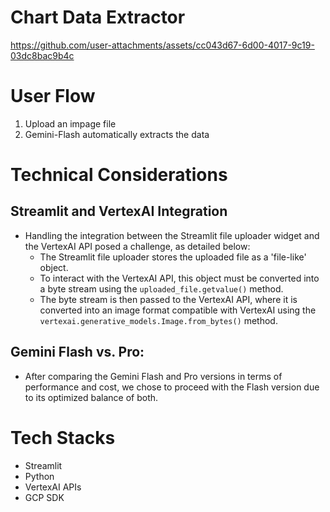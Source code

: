 # Chart Data Extractor
https://github.com/user-attachments/assets/cc043d67-6d00-4017-9c19-03dc8bac9b4c

# User Flow
1. Upload an impage file
2. Gemini-Flash automatically extracts the data

# Technical Considerations
## Streamlit and VertexAI Integration
- Handling the integration between the Streamlit file uploader widget and the VertexAI API posed a challenge, as detailed below:
  - The Streamlit file uploader stores the uploaded file as a 'file-like' object.
  - To interact with the VertexAI API, this object must be converted into a byte stream using the `uploaded_file.getvalue()` method.
  - The byte stream is then passed to the VertexAI API, where it is converted into an image format compatible with VertexAI using the `vertexai.generative_models.Image.from_bytes()` method.
## Gemini Flash vs. Pro:
- After comparing the Gemini Flash and Pro versions in terms of performance and cost, we chose to proceed with the Flash version due to its optimized balance of both.

# Tech Stacks
- Streamlit
- Python
- VertexAI APIs
- GCP SDK
